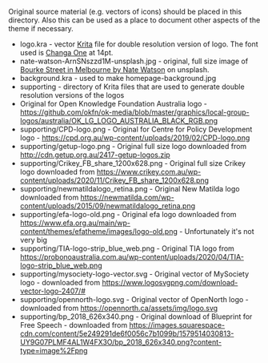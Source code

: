 Original source material (e.g. vectors of icons) should be placed in this directory. Also this can be used as a place
to document other aspects of the theme if necessary.

* logo.kra - vector [Krita](https://krita.org) file for double resolution version of logo. The font used is [Changa One](https://fonts.google.com/specimen/Changa+One?category=Display&preview.text=Right%20to%20Know&preview.text_type=custom&thickness=8&slant=1&preview.size=42#standard-styles) at 14pt.
* nate-watson-ArnSNszzd1M-unsplash.jpg - original, full size image of [Bourke Street in Melbourne by Nate Watson](https://unsplash.com/photos/ArnSNszzd1M) on unsplash.
* background.kra - used to make homepage-background.jpg
* supporting - directory of Krita files that are used to generate double resolution versions of the logos
* Original for Open Knowledge Foundation Australia logo - https://github.com/okfn/ok-media/blob/master/graphics/local-group-logos/australia/OK_LG_LOGO_AUSTRALIA_BLACK_RGB.png
* supporting/CPD-logo.png - Original for Centre for Policy Development logo - https://cpd.org.au/wp-content/uploads/2019/02/CPD-logo.png
* supporting/getup-logo.png - Original full size logo downloaded from http://cdn.getup.org.au/2417-getup-logos.zip
* supporting/Crikey_FB_share_1200x628.png - Original full size Crikey logo downloaded from https://www.crikey.com.au/wp-content/uploads/2020/11/Crikey_FB_share_1200x628.png
* supporting/newmatildalogo_retina.png - Original New Matilda logo downloaded from https://newmatilda.com/wp-content/uploads/2015/09/newmatildalogo_retina.png
* supporting/efa-logo-old.png - Original efa logo downloaded from https://www.efa.org.au/main/wp-content/themes/efatheme/images/logo-old.png - Unfortunately it's not very big
* supporting/TIA-logo-strip_blue_web.png - Original TIA logo from https://probonoaustralia.com.au/wp-content/uploads/2020/04/TIA-logo-strip_blue_web.png
* supporting/mysociety-logo-vector.svg - Original vector of MySociety logo - downloaded from https://www.logosvgpng.com/download-vector-logo-2407/#
* supporting/opennorth-logo.svg - Original vector of OpenNorth logo - downloaded from https://opennorth.ca/assets/img/logo.svg
* supporting/bp_2018_626x340.png - Original download of Blueprint for Free Speech - downloaded from https://images.squarespace-cdn.com/content/5e249291de6f0056c7b1099b/1579514030813-UY9G07PLMF4AL1W4FX3O/bp_2018_626x340.png?content-type=image%2Fpng

